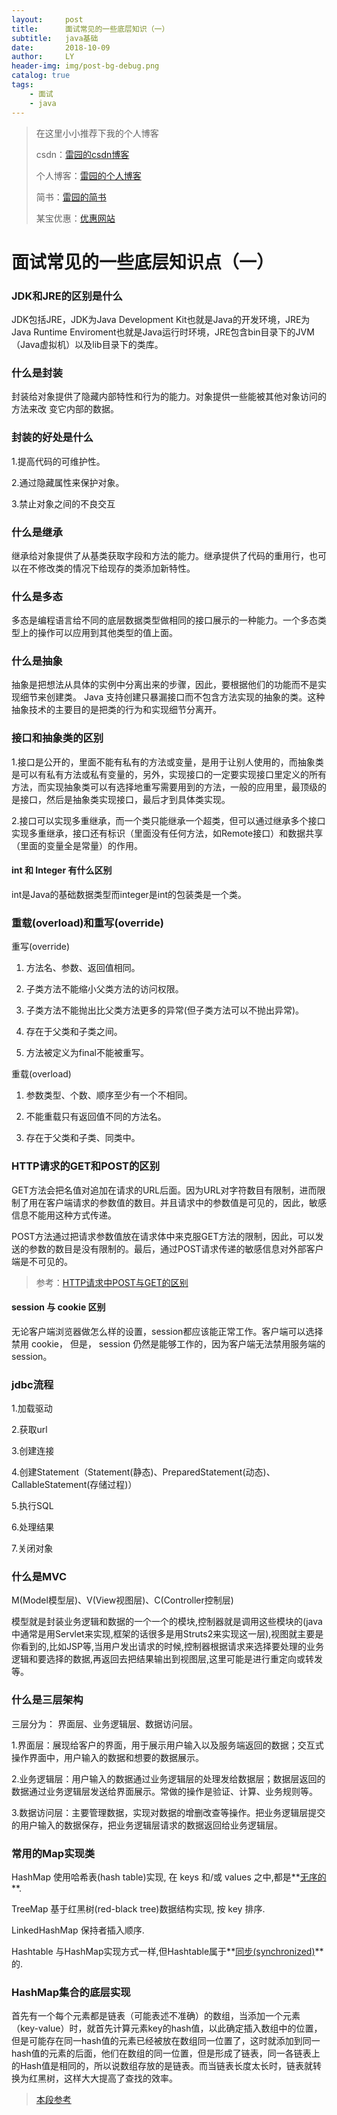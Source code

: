 ```yaml
---
layout:     post
title:      面试常见的一些底层知识（一）
subtitle:   java基础
date:       2018-10-09
author:     LY
header-img: img/post-bg-debug.png
catalog: true
tags:
    - 面试
    - java
---
```


> 在这里小小推荐下我的个人博客
>
> csdn：[雷园的csdn博客](https://blog.csdn.net/leiyuan2580)
>
> 个人博客：[雷园的个人博客](https://imlcl.store)
>
> 简书：[雷园的简书](https://www.jianshu.com/u/016322e40e1f)
>
> 某宝优惠：[优惠网站](www.innerstudent.group)

# 面试常见的一些底层知识点（一）

### JDK和JRE的区别是什么

JDK包括JRE，JDK为Java Development Kit也就是Java的开发环境，JRE为Java Runtime Enviroment也就是Java运行时环境，JRE包含bin目录下的JVM（Java虚拟机）以及lib目录下的类库。

### 什么是封装

封装给对象提供了隐藏内部特性和行为的能力。对象提供一些能被其他对象访问的方法来改
变它内部的数据。

### 封装的好处是什么

1.提高代码的可维护性。

2.通过隐藏属性来保护对象。

3.禁止对象之间的不良交互

### 什么是继承

继承给对象提供了从基类获取字段和方法的能力。继承提供了代码的重用行，也可以在不修改类的情况下给现存的类添加新特性。

### 什么是多态

多态是编程语言给不同的底层数据类型做相同的接口展示的一种能力。一个多态类型上的操作可以应用到其他类型的值上面。

### 什么是抽象

抽象是把想法从具体的实例中分离出来的步骤，因此，要根据他们的功能而不是实现细节来创建类。 Java 支持创建只暴漏接口而不包含方法实现的抽象的类。这种抽象技术的主要目的是把类的行为和实现细节分离开。

### 接口和抽象类的区别

1.接口是公开的，里面不能有私有的方法或变量，是用于让别人使用的，而抽象类是可以有私有方法或私有变量的，另外，实现接口的一定要实现接口里定义的所有方法，而实现抽象类可以有选择地重写需要用到的方法，一般的应用里，最顶级的是接口，然后是抽象类实现接口，最后才到具体类实现。

2.接口可以实现多重继承，而一个类只能继承一个超类，但可以通过继承多个接口实现多重继承，接口还有标识（里面没有任何方法，如Remote接口）和数据共享（里面的变量全是常量）的作用。

#### int 和 Integer 有什么区别

int是Java的基础数据类型而integer是int的包装类是一个类。

### 重载(overload)和重写(override)

重写(override)

1. 方法名、参数、返回值相同。

2. 子类方法不能缩小父类方法的访问权限。

3. 子类方法不能抛出比父类方法更多的异常(但子类方法可以不抛出异常)。

4. 存在于父类和子类之间。

5. 方法被定义为final不能被重写。

重载(overload)

1. 参数类型、个数、顺序至少有一个不相同。

2. 不能重载只有返回值不同的方法名。

3. 存在于父类和子类、同类中。

### HTTP请求的GET和POST的区别

GET方法会把名值对追加在请求的URL后面。因为URL对字符数目有限制，进而限制了用在客户端请求的参数值的数目。并且请求中的参数值是可见的，因此，敏感信息不能用这种方式传递。

POST方法通过把请求参数值放在请求体中来克服GET方法的限制，因此，可以发送的参数的数目是没有限制的。最后，通过POST请求传递的敏感信息对外部客户端是不可见的。

> 参考：[HTTP请求中POST与GET的区别](https://www.cnblogs.com/wangli-66/p/5453507.html)

#### session 与 cookie 区别

无论客户端浏览器做怎么样的设置，session都应该能正常工作。客户端可以选择禁用 cookie，
但是， session 仍然是能够工作的，因为客户端无法禁用服务端的 session。

### jdbc流程

1.加载驱动

2.获取url

3.创建连接

4.创建Statement（Statement(静态)、PreparedStatement(动态)、CallableStatement(存储过程)）

5.执行SQL

6.处理结果

7.关闭对象

### 什么是MVC

M(Model模型层)、V(View视图层)、C(Controller控制层)

模型就是封装业务逻辑和数据的一个一个的模块,控制器就是调用这些模块的(java中通常是用Servlet来实现,框架的话很多是用Struts2来实现这一层),视图就主要是你看到的,比如JSP等,当用户发出请求的时候,控制器根据请求来选择要处理的业务逻辑和要选择的数据,再返回去把结果输出到视图层,这里可能是进行重定向或转发等。

### 什么是三层架构

三层分为： 界面层、业务逻辑层、数据访问层。

1.界面层：展现给客户的界面，用于展示用户输入以及服务端返回的数据；交互式操作界面中，用户输入的数据和想要的数据展示。

2.业务逻辑层：用户输入的数据通过业务逻辑层的处理发给数据层；数据层返回的数据通过业务逻辑层发送给界面展示。常做的操作是验证、计算、业务规则等。

3.数据访问层：主要管理数据，实现对数据的增删改查等操作。把业务逻辑层提交的用户输入的数据保存，把业务逻辑层请求的数据返回给业务逻辑层。

### 常用的Map实现类

HashMap 使用哈希表(hash table)实现, 在 keys 和/或 values 之中,都是**<u>无序的</u>**.

TreeMap 基于红黑树(red-black tree)数据结构实现, 按 key 排序.

LinkedHashMap 保持者插入顺序.

Hashtable 与HashMap实现方式一样,但Hashtable属于**<u>同步(synchronized)</u>**的.

### HashMap集合的底层实现

首先有一个每个元素都是链表（可能表述不准确）的数组，当添加一个元素（key-value）时，就首先计算元素key的hash值，以此确定插入数组中的位置，但是可能存在同一hash值的元素已经被放在数组同一位置了，这时就添加到同一hash值的元素的后面，他们在数组的同一位置，但是形成了链表，同一各链表上的Hash值是相同的，所以说数组存放的是链表。而当链表长度太长时，链表就转换为红黑树，这样大大提高了查找的效率。

> [本段参考](https://blog.csdn.net/tuke_tuke/article/details/51588156?utm_source=copy )

